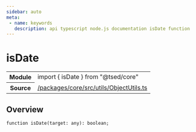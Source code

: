 ```yaml
---
sidebar: auto
meta:
 - name: keywords
   description: api typescript node.js documentation isDate function
---
```

# isDate <Badge text="Function" type="function"/>
<!-- Summary -->
<section class="symbol-info"><table class="is-full-width"><tbody><tr><th>Module</th><td><div class="lang-typescript"><span class="token keyword">import</span> { isDate }&nbsp;<span class="token keyword">from</span>&nbsp;<span class="token string">"@tsed/core"</span></div></td></tr><tr><th>Source</th><td><a href="https://github.com/TypedProject/ts-express-decorators/blob/v5.2.5/packages/core/src/utils/ObjectUtils.ts#L0-L0">/packages/core/src/utils/ObjectUtils.ts</a></td></tr></tbody></table></section>

<!-- Overview -->
## Overview


<pre><code class="typescript-lang ">function <span class="token function">isDate</span><span class="token punctuation">(</span>target<span class="token punctuation">:</span> <span class="token keyword">any</span><span class="token punctuation">)</span><span class="token punctuation">:</span> <span class="token keyword">boolean</span><span class="token punctuation">;</span></code></pre>